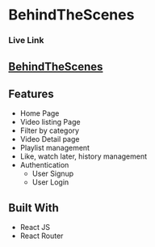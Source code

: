 # BehindTheScenes

### Live Link

## [BehindTheScenes](https://behind-the-scenes.vercel.app/)

## Features

- Home Page
- Video listing Page
- Filter by category
- Video Detail page
- Playlist management
- Like, watch later, history management
- Authentication
  - User Signup
  - User Login

## Built With

- React JS
- React Router
